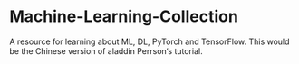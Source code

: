# Machine-Learning-Collection
 A resource for learning about ML, DL, PyTorch and TensorFlow. This would be the Chinese version of aladdin Perrson‘s tutorial.
